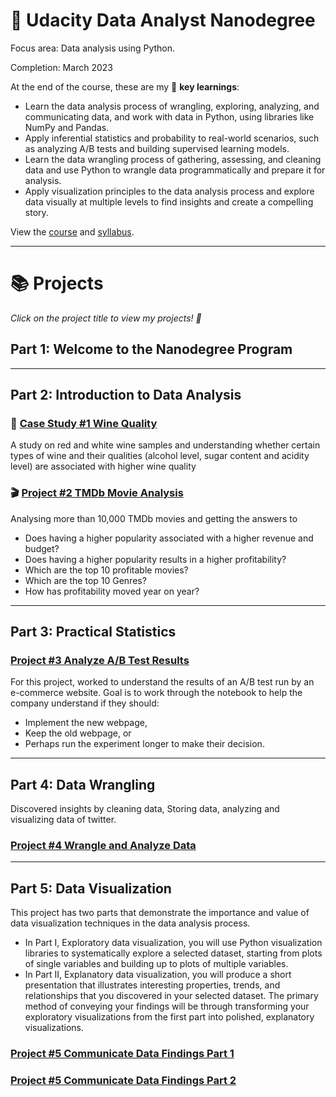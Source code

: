 # 🌟 Udacity Data Analyst Nanodegree 

Focus area: Data analysis using Python.

Completion: March 2023

At the end of the course, these are my 🔑 **key learnings**:
- Learn the data analysis process of wrangling, exploring, analyzing, and communicating data, and work with data in Python, using libraries like NumPy and Pandas.
- Apply inferential statistics and probability to real-world scenarios, such as analyzing A/B tests and building supervised learning models.
- Learn the data wrangling process of gathering, assessing, and cleaning data and use Python to wrangle data programmatically and prepare it for analysis.
- Apply visualization principles to the data analysis process and explore data visually at multiple levels to find insights and create a compelling story.

View the [course](https://www.udacity.com/course/data-analyst-nanodegree--nd002) and [syllabus](https://d20vrrgs8k4bvw.cloudfront.net/documents/en-US/nd002-syllabus_2018-June_v9.pdf).

***

# 📚 Projects

_Click on the project title to view my projects! 🙂_

## Part 1: Welcome to the Nanodegree Program
***

## Part 2: Introduction to Data Analysis

### 🍷 [Case Study #1 Wine Quality](https://github.com/Abhudeep/Udacity-Data-Analyst-Nanodegree/blob/main/Udacity%20Project%20Wine%20quality.ipynb)

A study on red and white wine samples and understanding whether certain types of wine and their qualities (alcohol
level, sugar content and acidity level) are associated with higher wine quality

### 🎬 [Project #2 TMDb Movie Analysis](https://github.com/Abhudeep/Udacity-Data-Analyst-Nanodegree/blob/main/Udacity%20Project2-%20Kaggle-Movie%20Dataset%20.ipynb)

Analysing more than 10,000 TMDb movies and getting the answers to 
- Does having a higher popularity associated with a higher revenue and budget?
- Does having a higher popularity results in a higher profitability?
- Which are the top 10 profitable movies?
- Which are the top 10 Genres?
- How has profitability moved year on year?

***

## Part 3: Practical Statistics

### [Project #3 Analyze A/B Test Results](https://github.com/Abhudeep/Udacity-Data-Analyst-Nanodegree/blob/main/Analyze_ab_test_results_notebook-Copy1.ipynb)
For this project, worked to understand the results of an A/B test run by an e-commerce website. Goal is to work through the notebook to help the company understand if they should:
- Implement the new webpage,
- Keep the old webpage, or
- Perhaps run the experiment longer to make their decision.
***

## Part 4: Data Wrangling
Discovered insights by cleaning data, Storing data, analyzing and visualizing data of twitter.
### [Project #4 Wrangle and Analyze Data](https://github.com/Abhudeep/Udacity-Data-Analyst-Nanodegree/blob/main/Wrangle%20and%20Analyze%20Data%20-%20WeRateDogs.ipynb)
***

## Part 5: Data Visualization
This project has two parts that demonstrate the importance and value of data visualization techniques in the data analysis process.
- In Part I, Exploratory data visualization, you will use Python visualization libraries to systematically explore a selected dataset, starting from plots of single variables and building up to plots of multiple variables.
- In Part II, Explanatory data visualization, you will produce a short presentation that illustrates interesting properties, trends, and relationships that you discovered in your selected dataset. The primary method of conveying your findings will be through transforming your exploratory visualizations from the first part into polished, explanatory visualizations.

### [Project #5 Communicate Data Findings Part 1](https://github.com/Abhudeep/Udacity-Data-Analyst-Nanodegree/blob/main/Ford_GoBike-part2.ipynb)
### [Project #5 Communicate Data Findings Part 2](https://github.com/Abhudeep/Udacity-Data-Analyst-Nanodegree/blob/main/Ford_GoBike-part2.slides.html)
